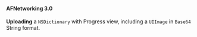 #### AFNetworking 3.0

__Uploading__ a `NSDictionary` with Progress view, including a `UIImage` in `Base64` String format.